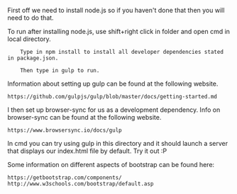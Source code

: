 First off we need to install node.js so if you haven't done that then you will need to do that.

To run after installing node.js, use shift+right click in folder and open cmd in local directory. 

		Type in npm install to install all developer dependencies stated in package.json. 

		Then type in gulp to run. 


Information about setting up gulp can be found at the following website. 
	
	https://github.com/gulpjs/gulp/blob/master/docs/getting-started.md

I then set up browser-sync for us as a development dependency.
Info on browser-sync can be found at the following website.

	https://www.browsersync.io/docs/gulp

In cmd you can try using gulp in this directory and it should launch a server that displays our index.html file by default. Try it out :P

Some information on different aspects of bootstrap can be found here:
	
	https://getbootstrap.com/components/
	http://www.w3schools.com/bootstrap/default.asp

